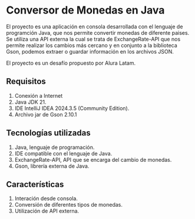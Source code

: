 <h1>Conversor de Monedas en Java</h1>
<p>
  El proyecto es una aplicación en consola desarrollada con el lenguaje de programción Java, que nos permite convertir monedas de diferente paises. Se utiliza una API externa la cual se trata de ExchangeRate-API que nos permite realizar los cambios más cercano y en conjunto a la biblioteca Gson, podemos extraer o guardar información en los archivos JSON.

El proyecto es un desafío propuesto por Alura Latam.
</p>



<h2>Requisitos</h2>
<ol>
  <li>Conexión a Internet</li>
  <li>Java JDK 21.</li>
  <li>IDE IntelliJ IDEA 2024.3.5 (Community Edition).</li>
  <li>Archivo jar de Gson 2.10.1</li>
</ol>
<h2>Tecnologías utilizadas</h2>
<ol>
  <li>Java, lenguaje de programación.</li>
  <li>IDE compatible con el lenguaje de Java.</li>
  <li>ExchangeRate-API, API que se encarga del cambio de monedas.</li>
  <li>Gson, librería externa de Java.</li>
</ol>
<h2>Características</h2>
<ol>
  <li>Interación desde consola.</li>
  <li>Conversión de diferentes tipos de monedas.</li>
  <li>Utilización de API externa.</li>
</ol>



